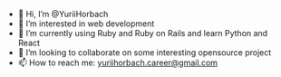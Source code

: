 - 👋 Hi, I’m @YuriiHorbach
- 👀 I’m interested in web development
- 🌱 I’m currently using Ruby and Ruby on Rails and learn Python and React
- 💞️ I’m looking to collaborate on some interesting opensource project
- 📫 How to reach me: yuriihorbach.career@gmail.com

<!---
YuriiHorbach/YuriiHorbach is a ✨ special ✨ repository because its `README.md` (this file) appears on your GitHub profile.
You can click the Preview link to take a look at your changes.
--->
